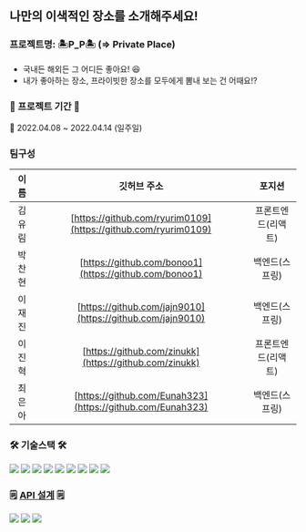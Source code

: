 ## 나만의 이색적인 장소를 소개해주세요!

### 프로젝트명: 🏝P_P🏝 (=> Private Place)

- 국내든 해외든 그 어디든 좋아요! 😆
- 내가 좋아하는 장소, 프라이빗한 장소를 모두에게 뽐내 보는 건 어때요!?

### 📅 프로젝트 기간 📅

📆 2022.04.08 ~ 2022.04.14 (일주일)

### 팀구성

|  이름  |                          깃허브 주소                           |       포지션       |
| :----: | :------------------------------------------------------------: | :----------------: |
| 김유림 | [https://github.com/ryurim0109](https://github.com/ryurim0109) | 프론트엔드(리액트) |
| 박찬현 |     [https://github.com/bonoo1](https://github.com/bonoo1)     |   백엔드(스프링)   |
| 이재진 |   [https://github.com/jajn9010](https://github.com/jajn9010)   |   백엔드(스프링)   |
| 이진혁 |     [https://github.com/zinukk](https://github.com/zinukk)     | 프론트엔드(리액트) |
| 최은아 |   [https://github.com/Eunah323](https://github.com/Eunah323)   |   백엔드(스프링)   |

### 🛠 기술스택 🛠

<div>
<img src="https://img.shields.io/badge/react-1496FF?style=flat&logo=react&logoColor=white">
<img src="https://img.shields.io/badge/axios-yellow?style=flat&logo=axios&logoColor=white">
<img src="https://img.shields.io/badge/redux-764ABC?style=flat&logo=redux&logoColor=EF2D5E">
<img src="https://img.shields.io/badge/immer-106ece?style=flat&logo=immer&logoColor=immer">
<img src="https://img.shields.io/badge/moment-3f54a3?style=flat&logo=moment&logoColor=3f54a3">
<img src="https://img.shields.io/badge/figma-F24E1E?style=flat&logo=figma&logoColor=white">
<img src="https://img.shields.io/badge/styledcomponents-DB7093?style=flat&logo=styledcomponents&logoColor=white">
<img src='https://img.shields.io/badge/yarn-v1.22.17-yellow?logo=yarn'/>
  <img src='https://img.shields.io/badge/AWS-Amazon AWS-yellow?logo=Amazon AWS'/>
</div>

### 🗒 [API 설계](https://www.notion.so/c303f02b79fc4506a025145a7adc4701) 🗒

<img src="https://velog.velcdn.com/images/ryurim0109/post/cf0ffb9d-2b46-4ed2-a3d2-2f30a16209d4/image.png"/>

<img src="https://velog.velcdn.com/images/ryurim0109/post/e9acd91a-ad78-438f-adaa-b8a09be9ca72/image.png"/>

<img src="https://velog.velcdn.com/images/ryurim0109/post/f03ba7ee-f131-462e-b23f-8fccea6aaad9/image.png"/>
